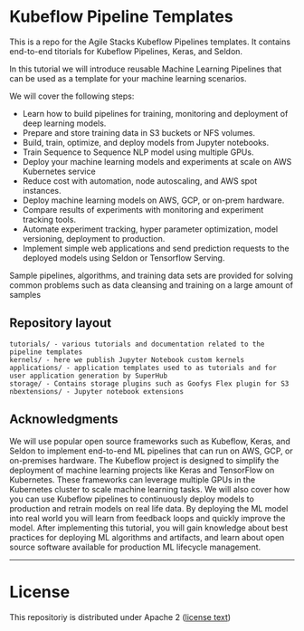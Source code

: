 # Kubeflow Pipeline Templates
This is a repo for the Agile Stacks Kubeflow Pipelines templates. It contains end-to-end titorials for Kubeflow Pipelines, Keras, and Seldon. 

In this tutorial we will introduce reusable Machine Learning Pipelines that can be used as a template for your machine learning scenarios. 

We will cover the following steps:
* Learn how to build pipelines for training, monitoring and deployment of deep learning models.
* Prepare and store training data in S3 buckets or NFS volumes.
* Build, train, optimize, and deploy models from Jupyter notebooks.
* Train Sequence to Sequence NLP model using multiple GPUs.
* Deploy your machine learning models and experiments at scale on AWS Kubernetes service
* Reduce cost with automation, node autoscaling, and AWS spot instances.
* Deploy machine learning models on AWS, GCP, or on-prem hardware.
* Compare results of experiments with monitoring and experiment tracking tools.
* Automate experiment tracking, hyper parameter optimization, model versioning, deployment to production.
* Implement simple web applications and send prediction requests to the deployed models using Seldon or Tensorflow Serving.

Sample pipelines, algorithms, and training data sets are provided for solving common problems such as data cleansing and training on a large amount of samples


## Repository layout

```
tutorials/ - various tutorials and documentation related to the pipeline templates
kernels/ - here we publish Jupyter Notebook custom kernels
applications/ - application templates used to as tutorials and for user application generation by SuperHub
storage/ - Contains storage plugins such as Goofys Flex plugin for S3
nbextensions/ - Jupyter notebook extensions 
```

## Acknowledgments

We will use popular open source frameworks such as Kubeflow, Keras, and Seldon to implement end-to-end ML pipelines that can run on AWS, GCP, or on-premises hardware. The Kubeflow project is designed to simplify the deployment of machine learning projects like Keras and TensorFlow on Kubernetes. These frameworks can leverage multiple GPUs in the Kubernetes cluster to scale machine learning tasks. We will also cover how you can use Kubeflow pipelines to continuously deploy models to production and retrain models on real life data.  By deploying the ML model into real world you will learn from feedback loops and quickly improve the model.  After implementing this tutorial, you will gain knowledge about best practices for deploying ML algorithms and artifacts, and learn about open source software available for production ML lifecycle management.

----

# License
This repositoriy is distributed under Apache 2 ([license text](LICENSE))

